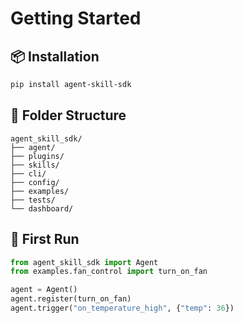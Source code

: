 # Getting Started

## 📦 Installation

```bash
pip install agent-skill-sdk
```

## 🧱 Folder Structure
```
agent_skill_sdk/
├── agent/
├── plugins/
├── skills/
├── cli/
├── config/
├── examples/
├── tests/
└── dashboard/
```

## 🧪 First Run

```python
from agent_skill_sdk import Agent
from examples.fan_control import turn_on_fan

agent = Agent()
agent.register(turn_on_fan)
agent.trigger("on_temperature_high", {"temp": 36})
```